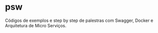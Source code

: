 # psw
Códigos de exemplos e step by step de palestras com Swagger, Docker e Arquitetura de Micro Serviços.
